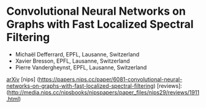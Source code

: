 # Convolutional Neural Networks on Graphs with Fast Localized Spectral Filtering
- Michaël Defferrard, EPFL, Lausanne, Switzerland
- Xavier Bresson, EPFL, Lausanne, Switzerland
- Pierre Vandergheynst, EPFL, Lausanne, Switzerland

[arXiv](https://arxiv.org/pdf/1606.09375.pdf)
[nips] (https://papers.nips.cc/paper/6081-convolutional-neural-networks-on-graphs-with-fast-localized-spectral-filtering)
[reviews]: (http://media.nips.cc/nipsbooks/nipspapers/paper_files/nips29/reviews/1911.html)
